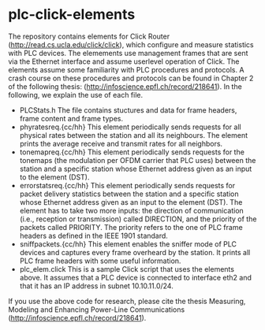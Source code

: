# plc-click-elements

The repository contains elements for Click Router (http://read.cs.ucla.edu/click/click), which configure and measure statistics with PLC devices. The elemements use management frames that are sent via the Ethernet interface and assume userlevel operation of Click. The elements assume some familiarity with PLC procedures and protocols. A crash course on these procedures and protocols can be found in Chapter 2 of the following thesis: (http://infoscience.epfl.ch/record/218641). In the following, we explain the use of each file.

 - PLCStats.h The file contains stuctures and data for frame headers, frame content and frame types. 
 - phyratesreq.{cc/hh} This element periodically sends requests for all physical rates between the station and all its neighbours. The element prints the average receive and transmit rates for all neighbors.
 - tonemapreq.{cc/hh} This element periodically sends requests for the tonemaps (the modulation per OFDM carrier that PLC uses) between the station and a specific station whose Ethernet address given as an input to the element (DST).
 - errorstatsreq.{cc/hh} This element periodically sends requests for packet delivery statistics between the station and a specific station whose Ethernet address given as an input to the element (DST). The element has to take two more inputs: the direction of communication (i.e., reception or transmission) called DIRECTION, and the priority of the packets called PRIORITY. The priority refers to the one of PLC frame headers as defined in the IEEE 1901 standard.
 - sniffpackets.{cc/hh} This element enables the sniffer mode of PLC devices and captures every frame overheard by the station. It prints all PLC frame headers with some useful information.
 - plc_elem.click This is a sample Click script that uses the elements above. It assumes that a PLC device is connected to interface eth2 and that it has an IP address in subnet 10.10.11.0/24.
 
 If you use the above code for research, please cite the thesis Measuring, Modeling and Enhancing Power-Line Communications (http://infoscience.epfl.ch/record/218641).



